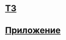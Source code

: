 # [ТЗ](https://github.com/netology-code/ra16-homeworks/tree/master/hoc)

# [Приложение](https://russianstupidcode.github.io/ra-hoc)
